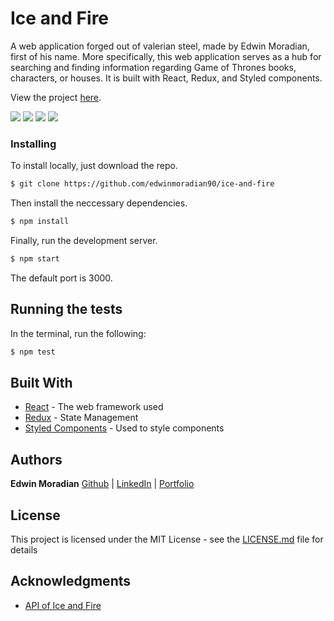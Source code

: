 # Ice and Fire

A web application forged out of valerian steel, made by Edwin Moradian, first of his name.
More specifically, this web application serves as a hub for searching and finding information 
regarding Game of Thrones books, characters, or houses. It is built with React, Redux, and Styled components.

View the project [here](https://inspiring-mclean-269033.netlify.app).

<img src="./src/images/screenshots/mobile-ice-and-fire-main.png"/>
<img src="./src/images/screenshots/mobile-ice-and-fire-loading.png"/>
<img src="./src/images/screenshots/mobile-ice-and-fire-categories.png"/>
<img src="./src/images/screenshots/mobile-ice-and-fire-display.png"/>

### Installing

To install locally, just download the repo.

```bash 
$ git clone https://github.com/edwinmoradian90/ice-and-fire
```

Then install the neccessary dependencies.

```bash
$ npm install
```

Finally, run the development server. 

```bash
$ npm start
```

The default port is 3000.

## Running the tests

In the terminal, run the following:

```bash
$ npm test
```

## Built With

* [React](https://reactjs.org/docs/getting-started.html) - The web framework used
* [Redux](https://redux.js.org/introduction/getting-started) - State Management
* [Styled Components](https://styled-components.com/docs) - Used to style components

## Authors

**Edwin Moradian** [Github](https://github.com/edwinmoradian90) | [LinkedIn](https://linkedin.com/in/edwin-moradian) | [Portfolio](edwin-moradian.firebaseapp.com)

## License

This project is licensed under the MIT License - see the [LICENSE.md](LICENSE.md) file for details

## Acknowledgments

* [API of Ice and Fire](https://anapioficeandfire.com/Documentation)

